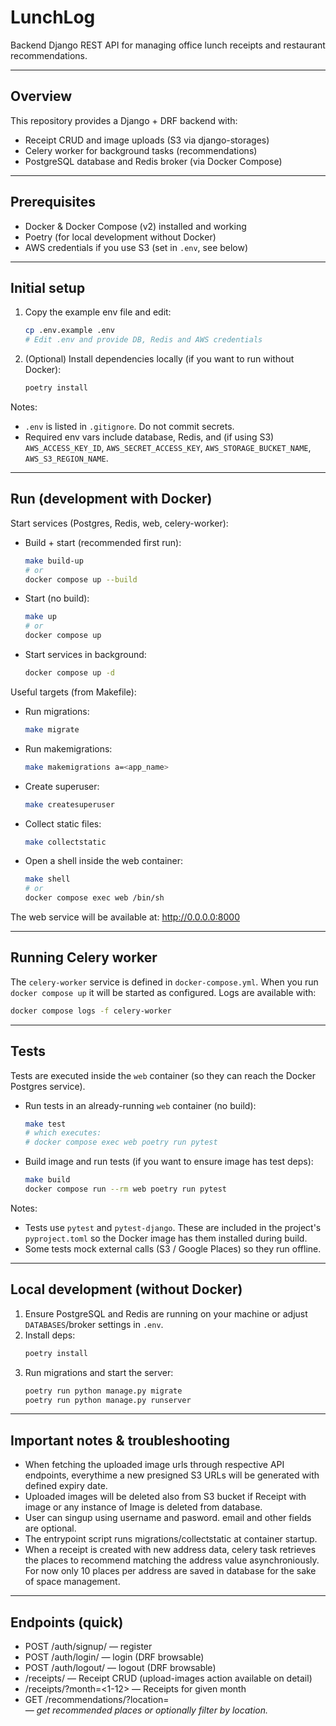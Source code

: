 # LunchLog

Backend Django REST API for managing office lunch receipts and restaurant recommendations.

---

## Overview

This repository provides a Django + DRF backend with:
- Receipt CRUD and image uploads (S3 via django-storages)
- Celery worker for background tasks (recommendations)
- PostgreSQL database and Redis broker (via Docker Compose)

---

## Prerequisites

- Docker & Docker Compose (v2) installed and working
- Poetry (for local development without Docker)
- AWS credentials if you use S3 (set in `.env`, see below)

---

## Initial setup

1. Copy the example env file and edit:
   ```bash
   cp .env.example .env
   # Edit .env and provide DB, Redis and AWS credentials
   ```

2. (Optional) Install dependencies locally (if you want to run without Docker):
   ```bash
   poetry install
   ```

Notes:
- `.env` is listed in `.gitignore`. Do not commit secrets.
- Required env vars include database, Redis, and (if using S3) `AWS_ACCESS_KEY_ID`, `AWS_SECRET_ACCESS_KEY`, `AWS_STORAGE_BUCKET_NAME`, `AWS_S3_REGION_NAME`.

---

## Run (development with Docker)

Start services (Postgres, Redis, web, celery-worker):

- Build + start (recommended first run):
  ```bash
  make build-up
  # or
  docker compose up --build
  ```

- Start (no build):
  ```bash
  make up
  # or
  docker compose up
  ```

- Start services in background:
  ```bash
  docker compose up -d
  ```

Useful targets (from Makefile):

- Run migrations:
  ```bash
  make migrate
  ```

- Run makemigrations:
  ```bash
  make makemigrations a=<app_name>
  ```

- Create superuser:
  ```bash
  make createsuperuser
  ```

- Collect static files:
  ```bash
  make collectstatic
  ```

- Open a shell inside the web container:
  ```bash
  make shell
  # or
  docker compose exec web /bin/sh
  ```

The web service will be available at: http://0.0.0.0:8000

---

## Running Celery worker

The `celery-worker` service is defined in `docker-compose.yml`. When you run `docker compose up` it will be started as configured. Logs are available with:
```bash
docker compose logs -f celery-worker
```

---

## Tests

Tests are executed inside the `web` container (so they can reach the Docker Postgres service).

- Run tests in an already-running `web` container (no build):
  ```bash
  make test
  # which executes:
  # docker compose exec web poetry run pytest
  ```

- Build image and run tests (if you want to ensure image has test deps):
  ```bash
  make build
  docker compose run --rm web poetry run pytest
  ```

Notes:
- Tests use `pytest` and `pytest-django`. These are included in the project's `pyproject.toml` so the Docker image has them installed during build.
- Some tests mock external calls (S3 / Google Places) so they run offline.

---

## Local development (without Docker)

1. Ensure PostgreSQL and Redis are running on your machine or adjust `DATABASES`/broker settings in `.env`.
2. Install deps:
   ```bash
   poetry install
   ```
3. Run migrations and start the server:
   ```bash
   poetry run python manage.py migrate
   poetry run python manage.py runserver
   ```

---

## Important notes & troubleshooting

- When fetching the uploaded image urls through respective API endpoints, everythime a new presigned S3 URLs will be generated with defined expiry date.
- Uploaded images will be deleted also from S3 bucket if Receipt with image or any instance of Image is deleted from database.
- User can singup using username and pasword. email and other fields are optional.
- The entrypoint script runs migrations/collectstatic at container startup.
- When a receipt is created with new address data, celery task retrieves the places to recommend matching the address value asynchroniously. For now only 10 places per address are saved in database for the sake of space management.

---

## Endpoints (quick)

- POST /auth/signup/ — register
- POST /auth/login/ — login (DRF browsable)
- POST /auth/logout/ — logout (DRF browsable)
- /receipts/ — Receipt CRUD (upload-images action available on detail)
- /receipts/?month=<1-12> — Receipts for given month
- GET /recommendations/?location=<address> — get recommended places or optionally filter by location.
